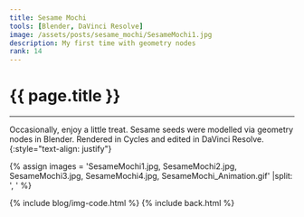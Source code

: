 ```yaml
---
title: Sesame Mochi
tools: [Blender, DaVinci Resolve]
image: /assets/posts/sesame_mochi/SesameMochi1.jpg
description: My first time with geometry nodes
rank: 14
---
```


# **{{ page.title }}**
<hr align='left' style='height:{{site.height}}; width:{{site.width}}'>

Occasionally, enjoy a little treat. Sesame seeds were modelled via geometry nodes in Blender. Rendered in Cycles and edited in DaVinci Resolve.
{:style="text-align: justify"}

{% assign images = 'SesameMochi1.jpg, SesameMochi2.jpg, SesameMochi3.jpg, SesameMochi4.jpg, SesameMochi_Animation.gif' |split: ', ' %}

{% include blog/img-code.html %}
{% include back.html %}